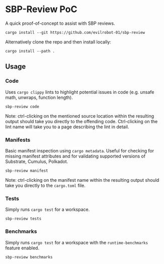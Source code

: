 # SBP-Review PoC
A quick proof-of-concept to assist with SBP reviews.

```shell
cargo install --git https://github.com/evilrobot-01/sbp-review
```
Alternatively clone the repo and then install locally:
```shell
cargo install --path .
```
 
## Usage

### Code
Uses `cargo clippy` lints to highlight potential issues in code (e.g. unsafe math, unwraps, function length).
```shell
sbp-review code
```
Note: ctrl-clicking on the mentioned source location within the resulting output should take you directly to the offending code. Ctrl-clicking on the lint name will take you to a page describing the lint in detail.

### Manifests
Basic manifest inspection using `cargo metadata`. Useful for checking for missing manifest attributes and for validating supported versions of Substrate, Cumulus, Polkadot.
```shell
sbp-review manifest
```
Note: ctrl-clicking on the manifest name within the resulting output should take you directly to the `cargo.toml` file.

### Tests
Simply runs `cargo test` for a workspace.
```shell
sbp-review tests
```

### Benchmarks
Simply runs `cargo test` for a workspace with the `runtime-benchmarks` feature enabled.
```shell
sbp-review benchmarks
```